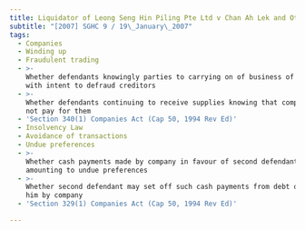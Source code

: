 ```yaml
---
title: Liquidator of Leong Seng Hin Piling Pte Ltd v Chan Ah Lek and Others
subtitle: "[2007] SGHC 9 / 19\_January\_2007"
tags:
  - Companies
  - Winding up
  - Fraudulent trading
  - >-
    Whether defendants knowingly parties to carrying on of business of company
    with intent to defraud creditors
  - >-
    Whether defendants continuing to receive supplies knowing that company could
    not pay for them
  - 'Section 340(1) Companies Act (Cap 50, 1994 Rev Ed)'
  - Insolvency Law
  - Avoidance of transactions
  - Undue preferences
  - >-
    Whether cash payments made by company in favour of second defendant
    amounting to undue preferences
  - >-
    Whether second defendant may set off such cash payments from debt owed to
    him by company
  - 'Section 329(1) Companies Act (Cap 50, 1994 Rev Ed)'

---
```


